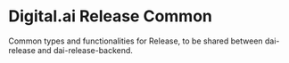 # Digital.ai Release Common

Common types and functionalities for Release, to be shared between dai-release and dai-release-backend.
 
